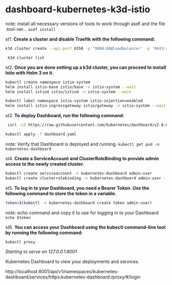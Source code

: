 # dashboard-kubernetes-k3d-istio

  note: install all necessary versions of tools to work through asdf and the file .tool-ver...
`asdf install`

st1. **Create a cluster and disable Traefik with the following command:**

```zsh 
k3d cluster create --api-port 6550 -p '9080:80@loadbalancer' -p '9443:443@loadbalancer' --agents 2 --k3s-arg '--disable=traefik@server:
```
` k3d cluster list`

st2. **Once you are done setting up a k3d cluster, you can proceed to install Istio with Helm 3 on it.**

```zsh
kubectl create namespace istio-system
helm install istio-base istio/base -n istio-system --wait
helm install istiod istio/istiod -n istio-system --wait

```
```zsh
kubectl label namespace istio-system istio-injection=enabled
helm install istio-ingressgateway istio/gateway -n istio-system --wait
```
st3. **To deploy Dashboard, run the following command:**

```zsh
 curl -LO https://raw.githubusercontent.com/kubernetes/dashboard/v2.0.0/aio/deploy/dashboard.yaml
```

```zsh
kubectl apply -f dashboard.yaml
```
   note: Verify that Dashboard is deployed and running.
`kubectl get pod -n kubernetes-dashboard`

st4. **Create a ServiceAccount and ClusterRoleBinding to provide admin access to the newly created cluster.**
```zsh
kubectl create serviceaccount -n kubernetes-dashboard admin-user
kubectl create clusterrolebinding -n kubernetes-dashboard admin-user --clusterrole cluster-admin --serviceaccount=kubernetes-dashboard:admin-user

```
st5. **To log in to your Dashboard, you need a Bearer Token. Use the following command to store the token in a variable.**

```zsh
token=$(kubectl -n kubernetes-dashboard create token admin-user)
```
note: echo command and copy it to use for logging in to your Dashboard
`echo $token`

st6. **You can access your Dashboard using the kubectl command-line tool by running the following command:**

```zsh
kubectl proxy
```
_Starting to serve on 127.0.0.1:8001_

Kubernetes Dashboard to view your deployments and services.

http://localhost:8001/api/v1/namespaces/kubernetes-dashboard/services/https:kubernetes-dashboard:/proxy/#/login


